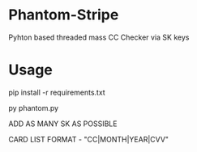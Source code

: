 # Phantom-Stripe
Pyhton based threaded mass CC Checker via SK keys

# Usage
pip install -r requirements.txt

py phantom.py

ADD AS MANY SK AS POSSIBLE

CARD LIST FORMAT - "CC|MONTH|YEAR|CVV"
